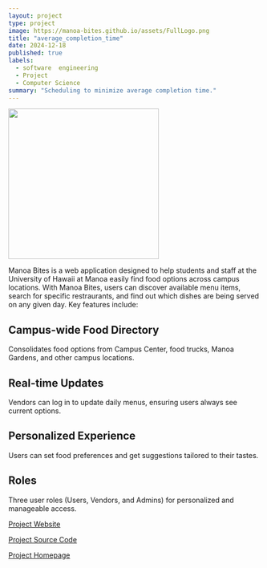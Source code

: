 ```yaml
---
layout: project
type: project
image: https://manoa-bites.github.io/assets/FullLogo.png
title: "average_completion_time"
date: 2024-12-18
published: true
labels:
  - software  engineering
  - Project
  - Computer Science
summary: "Scheduling to minimize average completion time."
---
```


<img width="300px" 
  class="rounded float-start pe-4" 
  src="https://manoa-bites.github.io/assets/FullLogo.png" >

Manoa Bites is a web application designed to help students and staff at the University of Hawaii at Manoa easily find food options across campus locations. With Manoa Bites, users can discover available menu items, search for specific restraurants, and find out which dishes are being served on any given day. Key features include:

## Campus-wide Food Directory

Consolidates food options from Campus Center, food trucks, Manoa Gardens, and other campus locations.

## Real-time Updates

Vendors can log in to update daily menus, ensuring users always see current options.

## Personalized Experience

 Users can set food preferences and get suggestions tailored to their tastes.

## Roles

Three user roles (Users, Vendors, and Admins) for personalized and manageable access.

<a target="_blank" href="https://manoa-bites.vercel.app">Project Website</a>

<a target="_blank" href="https://github.com/manoa-bites/manoa-bites">Project Source Code</a>

<a target="_blank" href="https://manoa-bites.github.io/">Project Homepage</a>



